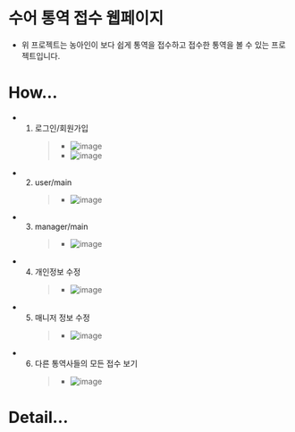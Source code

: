 # 수어 통역 접수 웹페이지

- 위 프로젝트는 농아인이 보다 쉽게 통역을 접수하고 접수한 통역을 볼 수 있는 프로젝트입니다.

# How...

- 1. 로그인/회원가입
     > - ![image](https://user-images.githubusercontent.com/57670160/134324418-df450fe8-ffb2-452a-93dc-4d79e5f6be36.png)
     > - ![image](https://user-images.githubusercontent.com/57670160/134324503-8f52c294-f582-4e4c-9fc8-1a09eec80067.png)
- 2. user/main
     > - ![image](https://user-images.githubusercontent.com/57670160/134324584-b2b8c5ac-1a14-4fe0-8736-eb389fbb630c.png)
- 3. manager/main
     > - ![image](https://user-images.githubusercontent.com/57670160/134324783-629b1be3-1451-47ee-bd5d-f1c16cf92101.png)
- 4. 개인정보 수정
     > - ![image](https://user-images.githubusercontent.com/57670160/134325690-52e28555-5d9f-443c-8f8e-771f91255ca3.png)
- 5. 매니저 정보 수정
     > - ![image](https://user-images.githubusercontent.com/57670160/134326085-ddbfcf84-6135-4eaf-b6e2-1935f26e2baa.png)
- 6. 다른 통역사들의 모든 접수 보기
     > - ![image](https://user-images.githubusercontent.com/57670160/134324849-34aa5635-a421-40ec-9add-872ff09c2f00.png)

# Detail...
